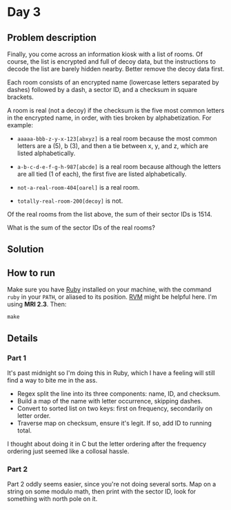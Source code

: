 # Day 3

## Problem description

Finally, you come across an information kiosk with a list of rooms. Of course,
the list is encrypted and full of decoy data, but the instructions to decode the
list are barely hidden nearby. Better remove the decoy data first.

Each room consists of an encrypted name (lowercase letters separated by dashes)
followed by a dash, a sector ID, and a checksum in square brackets.

A room is real (not a decoy) if the checksum is the five most common letters in
the encrypted name, in order, with ties broken by alphabetization. For example:

* `aaaaa-bbb-z-y-x-123[abxyz]` is a real room because the most common letters
  are a (5), b (3), and then a tie between x, y, and z, which are listed
  alphabetically.

* `a-b-c-d-e-f-g-h-987[abcde]` is a real room because although the letters are
  all tied (1 of each), the first five are listed alphabetically.
* `not-a-real-room-404[oarel]` is a real room.

* `totally-real-room-200[decoy]` is not.

Of the real rooms from the list above, the sum of their sector IDs is 1514.

What is the sum of the sector IDs of the real rooms?

## Solution

## How to run

Make sure you have [Ruby][1] installed on your machine, with the command
`ruby` in your `PATH`, or aliased to its position. [RVM][2] might be helpful
here. I'm using **MRI 2.3**. Then:

`make`

## Details

### Part 1

It's past midnight so I'm doing this in Ruby, which I have a feeling will still
find a way to bite me in the ass.

* Regex split the line into its three components: name, ID, and checksum.
* Build a map of the name with letter occurrence, skipping dashes.
* Convert to sorted list on two keys: first on frequency, secondarily on letter
  order.
* Traverse map on checksum, ensure it's legit. If so, add ID to running total.

I thought about doing it in C but the letter ordering after the frequency
ordering just seemed like a collosal hassle.

### Part 2

Part 2 oddly seems easier, since you're not doing several sorts. Map on a string
on some modulo math, then print with the sector ID, look for something with north
pole on it.

  [1]: https://www.ruby-lang.org/en/
  [2]: https://rvm.io/
